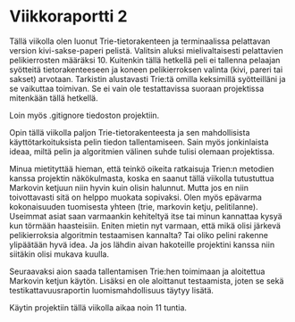 # Viikkoraportti 2

Tällä viikolla olen luonut Trie-tietorakenteen ja terminaalissa pelattavan version kivi-sakse-paperi pelistä. Valitsin aluksi mielivaltaisesti pelattavien pelikierrosten määräksi 10. Kuitenkin tällä hetkellä peli ei tallenna pelaajan syötteitä tietorakenteeseen ja koneen pelikierroksen valinta (kivi, pareri tai sakset) arvotaan. Tarkistin alustavasti Trie:tä omilla keksimillä syötteilläni ja se vaikuttaa toimivan. Se ei vain ole testattavissa suoraan projektissa mitenkään tällä hetkellä.

Loin myös .gitignore tiedoston projektiin.

Opin tällä viikolla paljon Trie-tietorakenteesta ja sen mahdollisista käyttötarkoituksista pelin tiedon tallentamiseen. Sain myös jonkinlaista ideaa, miltä pelin ja algoritmien välinen suhde tulisi olemaan projektissa. 

Minua mietityttää hieman, että teinkö oikeita ratkaisuja Trien:n metodien kanssa projektin näkökulmasta, koska en saanut tällä viikolla tutustuttua Markovin ketjuun niin hyvin kuin olisin halunnut. Mutta jos en niin toivottavasti sitä on helppo muokata sopivaksi. Olen myös epävarma kokonaisuuden tuomisesta yhteen (trie, markovin ketju, pelitilanne). Useimmat asiat saan varmaankin kehiteltyä itse tai minun kannattaa kysyä kun törmään haasteisiin. Eniten mietin nyt varmaan, että mikä olisi järkevä pelikierroksia algoritmin testaamisen kannalta? Tai oliko pelini rakenne ylipäätään hyvä idea. Ja jos lähdin aivan hakoteille projektini kanssa niin siitäkin olisi mukava kuulla.

Seuraavaksi aion saada tallentamisen Trie:hen toimimaan ja aloitettua Markovin ketjun käytön. Lisäksi en ole aloittanut testaamista, joten se sekä testikattavuusraportin luomismahdollisuus täytyy lisätä. 

Käytin projektiin tällä viikolla aikaa noin 11 tuntia.
